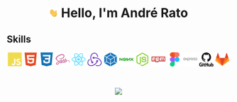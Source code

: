 <h1 align="center">
  <img src="https://github.com/ABSphreak/ABSphreak/blob/master/gifs/Hi.gif" height="20px"/>
  Hello, I'm André Rato
</h1>

<h2>Skills</h2>
<div align="center">
  <img src="https://raw.githubusercontent.com/devicons/devicon/master/icons/javascript/javascript-plain.svg" height="32px"/>
  <img src="https://raw.githubusercontent.com/devicons/devicon/master/icons/html5/html5-plain.svg" height="32px"/>
  <img src="https://raw.githubusercontent.com/devicons/devicon/master/icons/css3/css3-plain.svg" height="32px"/>
  <img src="https://raw.githubusercontent.com/devicons/devicon/master/icons/sass/sass-original.svg" height="32px"/>
  <img src="https://raw.githubusercontent.com/devicons/devicon/master/icons/react/react-original.svg" height="32px"/>
  <img src="https://raw.githubusercontent.com/devicons/devicon/master/icons/redux/redux-original.svg" height="32px"/>
  <img src="https://raw.githubusercontent.com/devicons/devicon/master/icons/webpack/webpack-plain.svg" height="32px"/>
  <img src="https://raw.githubusercontent.com/devicons/devicon/master/icons/nginx/nginx-original.svg" height="32px"/>
  <img src="https://raw.githubusercontent.com/devicons/devicon/master/icons/nodejs/nodejs-plain.svg" height="32px"/>
  <img src="https://raw.githubusercontent.com/devicons/devicon/master/icons/npm/npm-original-wordmark.svg" height="32px"/>
  <img src="https://raw.githubusercontent.com/devicons/devicon/master/icons/figma/figma-original.svg" height="32px"/>
  <img src="https://raw.githubusercontent.com/devicons/devicon/master/icons/express/express-original-wordmark.svg" height="32px"/>
  <img src="https://raw.githubusercontent.com/devicons/devicon/master/icons/github/github-original-wordmark.svg" height="32px"/>
  <img src="https://raw.githubusercontent.com/devicons/devicon/master/icons/gitlab/gitlab-original.svg" height="32px"/>
</div>


&nbsp;  

<div align="center">
  <img src="https://komarev.com/ghpvc/?username=asrato&color=bb0000"/>
</div>
